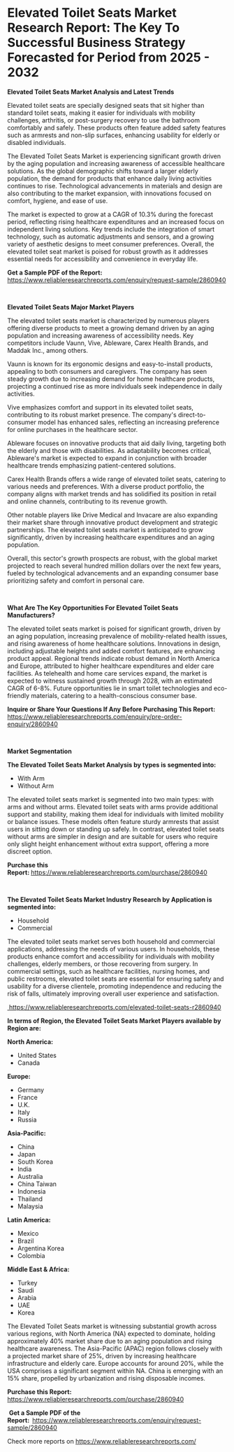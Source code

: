 <p><h1>Elevated Toilet Seats Market Research Report: The Key To Successful Business Strategy Forecasted for Period from 2025 - 2032</h1></p><p><strong>Elevated Toilet Seats Market Analysis and Latest Trends</strong></p>
<p><p>Elevated toilet seats are specially designed seats that sit higher than standard toilet seats, making it easier for individuals with mobility challenges, arthritis, or post-surgery recovery to use the bathroom comfortably and safely. These products often feature added safety features such as armrests and non-slip surfaces, enhancing usability for elderly or disabled individuals.</p><p>The Elevated Toilet Seats Market is experiencing significant growth driven by the aging population and increasing awareness of accessible healthcare solutions. As the global demographic shifts toward a larger elderly population, the demand for products that enhance daily living activities continues to rise. Technological advancements in materials and design are also contributing to the market expansion, with innovations focused on comfort, hygiene, and ease of use.</p><p>The market is expected to grow at a CAGR of 10.3% during the forecast period, reflecting rising healthcare expenditures and an increased focus on independent living solutions. Key trends include the integration of smart technology, such as automatic adjustments and sensors, and a growing variety of aesthetic designs to meet consumer preferences. Overall, the elevated toilet seat market is poised for robust growth as it addresses essential needs for accessibility and convenience in everyday life.</p></p>
<p><strong>Get a Sample PDF of the Report:&nbsp;</strong> <a href="https://www.reliableresearchreports.com/enquiry/request-sample/2860940?utm_campaign=2954&utm_medium=2&utm_source=Github&utm_content=ia&utm_term=12032025&utm_id=elevated-toilet-seats">https://www.reliableresearchreports.com/enquiry/request-sample/2860940</a></p>
<p>&nbsp;</p>
<p><strong>Elevated Toilet Seats Major Market Players</strong></p>
<p><p>The elevated toilet seats market is characterized by numerous players offering diverse products to meet a growing demand driven by an aging population and increasing awareness of accessibility needs. Key competitors include Vaunn, Vive, Ableware, Carex Health Brands, and Maddak Inc., among others.</p><p>Vaunn is known for its ergonomic designs and easy-to-install products, appealing to both consumers and caregivers. The company has seen steady growth due to increasing demand for home healthcare products, projecting a continued rise as more individuals seek independence in daily activities.</p><p>Vive emphasizes comfort and support in its elevated toilet seats, contributing to its robust market presence. The company's direct-to-consumer model has enhanced sales, reflecting an increasing preference for online purchases in the healthcare sector.</p><p>Ableware focuses on innovative products that aid daily living, targeting both the elderly and those with disabilities. As adaptability becomes critical, Ableware's market is expected to expand in conjunction with broader healthcare trends emphasizing patient-centered solutions.</p><p>Carex Health Brands offers a wide range of elevated toilet seats, catering to various needs and preferences. With a diverse product portfolio, the company aligns with market trends and has solidified its position in retail and online channels, contributing to its revenue growth.</p><p>Other notable players like Drive Medical and Invacare are also expanding their market share through innovative product development and strategic partnerships. The elevated toilet seats market is anticipated to grow significantly, driven by increasing healthcare expenditures and an aging population.</p><p>Overall, this sector's growth prospects are robust, with the global market projected to reach several hundred million dollars over the next few years, fueled by technological advancements and an expanding consumer base prioritizing safety and comfort in personal care.</p></p>
<p>&nbsp;</p>
<p><strong>What Are The Key Opportunities For Elevated Toilet Seats Manufacturers?</strong></p>
<p><p>The elevated toilet seats market is poised for significant growth, driven by an aging population, increasing prevalence of mobility-related health issues, and rising awareness of home healthcare solutions. Innovations in design, including adjustable heights and added comfort features, are enhancing product appeal. Regional trends indicate robust demand in North America and Europe, attributed to higher healthcare expenditures and elder care facilities. As telehealth and home care services expand, the market is expected to witness sustained growth through 2028, with an estimated CAGR of 6-8%. Future opportunities lie in smart toilet technologies and eco-friendly materials, catering to a health-conscious consumer base.</p></p>
<p><strong>Inquire or Share Your Questions If Any Before Purchasing This Report:</strong> <a href="https://www.reliableresearchreports.com/enquiry/pre-order-enquiry/2860940?utm_campaign=2954&utm_medium=2&utm_source=Github&utm_content=ia&utm_term=12032025&utm_id=elevated-toilet-seats">https://www.reliableresearchreports.com/enquiry/pre-order-enquiry/2860940</a></p>
<p>&nbsp;</p>
<p><strong>Market Segmentation</strong></p>
<p><strong>The Elevated Toilet Seats Market Analysis by types is segmented into:</strong></p>
<p><ul><li>With Arm</li><li>Without Arm</li></ul></p>
<p><p>The elevated toilet seats market is segmented into two main types: with arms and without arms. Elevated toilet seats with arms provide additional support and stability, making them ideal for individuals with limited mobility or balance issues. These models often feature sturdy armrests that assist users in sitting down or standing up safely. In contrast, elevated toilet seats without arms are simpler in design and are suitable for users who require only slight height enhancement without extra support, offering a more discreet option.</p></p>
<p><strong>Purchase this Report:&nbsp;</strong><a href="https://www.reliableresearchreports.com/purchase/2860940?utm_campaign=2954&utm_medium=2&utm_source=Github&utm_content=ia&utm_term=12032025&utm_id=elevated-toilet-seats">https://www.reliableresearchreports.com/purchase/2860940</a></p>
<p>&nbsp;</p>
<p><strong>The Elevated Toilet Seats Market Industry Research by Application is segmented into:</strong></p>
<p><ul><li>Household</li><li>Commercial</li></ul></p>
<p><p>The elevated toilet seats market serves both household and commercial applications, addressing the needs of various users. In households, these products enhance comfort and accessibility for individuals with mobility challenges, elderly members, or those recovering from surgery. In commercial settings, such as healthcare facilities, nursing homes, and public restrooms, elevated toilet seats are essential for ensuring safety and usability for a diverse clientele, promoting independence and reducing the risk of falls, ultimately improving overall user experience and satisfaction.</p></p>
<p><a href="https://www.reliableresearchreports.com/elevated-toilet-seats-r2860940?utm_campaign=2954&utm_medium=2&utm_source=Github&utm_content=ia&utm_term=12032025&utm_id=elevated-toilet-seats">&nbsp;https://www.reliableresearchreports.com/elevated-toilet-seats-r2860940</a></p>
<p><strong>In terms of Region, the Elevated Toilet Seats Market Players available by Region are:</strong></p>
<p>
    <p> <strong> North America: </strong>
        <ul>
            <li>United States</li>
            <li>Canada</li>
        </ul>
        </p> 
    <p> <strong> Europe: </strong>
        <ul>
            <li>Germany</li>
            <li>France</li>
            <li>U.K.</li>
            <li>Italy</li>
            <li>Russia</li>
        </ul>
        </p> 
    <p> <strong> Asia-Pacific: </strong>
        <ul>
            <li>China</li>
            <li>Japan</li>
            <li>South Korea</li>
            <li>India</li>
            <li>Australia</li>
            <li>China Taiwan</li>
            <li>Indonesia</li>
            <li>Thailand</li>
            <li>Malaysia</li>
        </ul>
        </p> 
    <p> <strong> Latin America: </strong>
        <ul>
            <li>Mexico</li>
            <li>Brazil</li>
            <li>Argentina Korea</li>
            <li>Colombia</li>
        </ul>
        </p> 
    <p> <strong> Middle East & Africa: </strong>
        <ul>
            <li>Turkey</li>
            <li>Saudi</li>
            <li>Arabia</li>
            <li>UAE</li>
            <li>Korea</li>
        </ul>
    </p>
    </p>
<p><p>The Elevated Toilet Seats market is witnessing substantial growth across various regions, with North America (NA) expected to dominate, holding approximately 40% market share due to an aging population and rising healthcare awareness. The Asia-Pacific (APAC) region follows closely with a projected market share of 25%, driven by increasing healthcare infrastructure and elderly care. Europe accounts for around 20%, while the USA comprises a significant segment within NA. China is emerging with an 15% share, propelled by urbanization and rising disposable incomes.</p></p>
<p><strong>Purchase this Report: </strong><a href="https://www.reliableresearchreports.com/purchase/2860940?utm_campaign=2954&utm_medium=2&utm_source=Github&utm_content=ia&utm_term=12032025&utm_id=elevated-toilet-seats">https://www.reliableresearchreports.com/purchase/2860940</a></p>
<p>&nbsp;<strong>Get a Sample PDF of the Report:&nbsp;&nbsp;</strong><a href="https://www.reliableresearchreports.com/enquiry/request-sample/2860940?utm_campaign=2954&utm_medium=2&utm_source=Github&utm_content=ia&utm_term=12032025&utm_id=elevated-toilet-seats">https://www.reliableresearchreports.com/enquiry/request-sample/2860940</a></p>
<p><strong></strong></p>
<p>Check more reports on <a href="https://www.reliableresearchreports.com/?utm_campaign=2954&utm_medium=2&utm_source=Github&utm_content=ia&utm_term=12032025&utm_id=elevated-toilet-seats">https://www.reliableresearchreports.com/</a></p>
